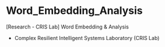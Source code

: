 # Word_Embedding_Analysis
[Research - CRIS Lab] Word Embedding & Analysis
- Complex Resilient Intelligent Systems Laboratory (CRIS Lab)
